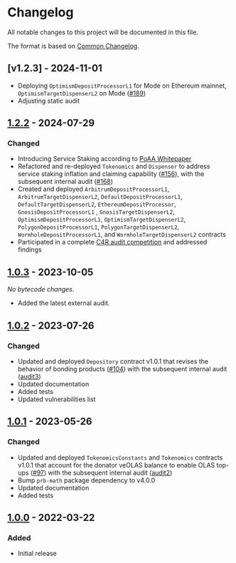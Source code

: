 # Changelog

All notable changes to this project will be documented in this file.

The format is based on [Common Changelog](https://common-changelog.org).

[1.2.3]: https://github.com/valory-xyz/autonolas-tokenomics/compare/v1.2.2...v1.2.3
[1.2.2]: https://github.com/valory-xyz/autonolas-tokenomics/compare/v1.0.3...v1.2.2
[1.0.3]: https://github.com/valory-xyz/autonolas-tokenomics/compare/v1.0.2...v1.0.3
[1.0.2]: https://github.com/valory-xyz/autonolas-tokenomics/compare/v1.0.1...v1.0.2
[1.0.1]: https://github.com/valory-xyz/autonolas-tokenomics/compare/v1.0.0...v1.0.1
[1.0.0]: https://github.com/valory-xyz/autonolas-tokenomics/releases/tag/v1.0.0


## [v1.2.3] - 2024-11-01
- Deploying `OptimismDepositProcessorL1` for Mode on Ethereum mainnet, `OptimismTargetDispenserL2` on Mode ([#189](https://github.com/valory-xyz/autonolas-tokenomics/pull/189))
- Adjusting static audit

## [1.2.2] - 2024-07-29

### Changed

- Introducing Service Staking according to [PoAA Whitepaper](https://staking.olas.network/poaa-whitepaper.pdf)
- Refactored  and re-deployed `Tokenomics` and `Dispenser` to address service staking inflation and claiming capability ([#156](https://github.com/valory-xyz/autonolas-tokenomics/pull/156)), with the subsequent internal audit ([#168](https://github.com/valory-xyz/autonolas-tokenomics/pull/168))
- Created and deployed `ArbitrumDepositProcessorL1`, `ArbitrumTargetDispenserL2`, `DefaultDepositProcessorL1`, `DefaultTargetDispenserL2`, `EthereumDepositProcessor`, `GnosisDepositProcessorL1` , `GnosisTargetDispenserL2`, `OptimismDepositProcessorL1`, `OptimismTargetDispenserL2`, `PolygonDepositProcessorL1`, `PolygonTargetDispenserL2`, `WormholeDepositProcessorL1`, and `WormholeTargetDispenserL2` contracts
- Participated in a complete [C4R audit competition](https://github.com/code-423n4/2024-05-olas-findings) and addressed findings

## [1.0.3] - 2023-10-05

_No bytecode changes_.

- Added the latest external audit.

## [1.0.2] - 2023-07-26

### Changed

- Updated and deployed `Depository` contract v1.0.1 that revises the behavior of bonding products ([#104](https://github.com/valory-xyz/autonolas-tokenomics/pull/104))
  with the subsequent internal audit ([audit3](https://github.com/valory-xyz/autonolas-tokenomics/tree/main/audits/internal3))
- Updated documentation
- Added tests
- Updated vulnerabilities list

## [1.0.1] - 2023-05-26

### Changed

- Updated and deployed `TokenomicsConstants` and `Tokenomics` contracts v1.0.1 that account for the donator veOLAS balance to enable OLAS top-ups ([#97](https://github.com/valory-xyz/autonolas-tokenomics/pull/69))
  with the subsequent internal audit ([audit2](https://github.com/valory-xyz/autonolas-tokenomics/tree/main/audits/internal2))
- Bump `prb-math` package dependency to v4.0.0
- Updated documentation
- Added tests

## [1.0.0] - 2022-03-22

### Added

- Initial release